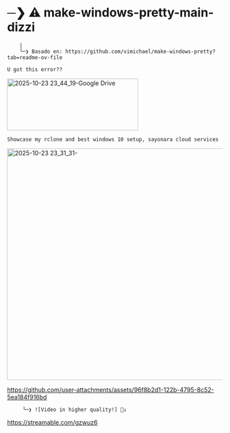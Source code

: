 # ─❯ ⚠ make-windows-pretty-main-dizzi
        |
        ╰─❯ Basado en: https://github.com/vimichael/make-windows-pretty?tab=readme-ov-file

```U got this error??```

<img width="306" height="121" alt="2025-10-23 23_44_19-Google Drive" src="https://github.com/user-attachments/assets/18be57ad-89d6-4154-9757-abba0a75647e" />


```Showcase my rclone and best windows 10 setup, sayonara cloud services```

<img width="960" height="540" alt="2025-10-23 23_31_31-" src="https://github.com/user-attachments/assets/7d3ac9ea-b0b7-4131-9c45-df95ab73148a" />


https://github.com/user-attachments/assets/96f8b2d1-122b-4795-8c52-5ea184f916bd
      
         ╰─❯ ![Video in higher quality!] 󱞡↓
https://streamable.com/gzwuz6
